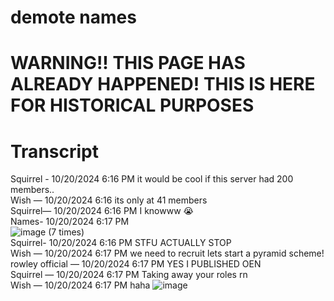 # demote names
# WARNING!! THIS PAGE HAS ALREADY HAPPENED! THIS IS HERE FOR HISTORICAL PURPOSES
# Transcript
Squirrel - 10/20/2024 6:16 PM
it would be cool if this server had 200 members..
<br>
Wish — 10/20/2024 6:16 its only at 41 members
<br>
Squirrel— 10/20/2024 6:16 PM I knowww 😭
<br>
Names- 10/20/2024 6:17 PM
<br>
![image](https://github.com/user-attachments/assets/cd212b72-57c6-48c4-ae58-a1352f155222) (7 times)
<br>
Squirrel- 10/20/2024 6:16 PM STFU ACTUALLY STOP
<br>
Wish — 10/20/2024 6:17 PM we need to recruit
lets start a pyramid scheme!
<br>
rowley official — 10/20/2024 6:17 PM YES
I PUBLISHED OEN
<br>
Squirrel — 10/20/2024 6:17 PM Taking away your roles rn
<br>
Wish — 10/20/2024 6:17 PM
haha
![image](https://github.com/user-attachments/assets/1e47cf74-ef0d-4562-842f-3e21144d209e)
